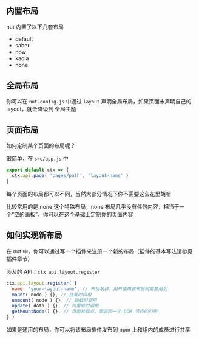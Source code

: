 ## 内置布局

nut 内置了以下几套布局

- default
- saber
- now
- kaola
- none

## 全局布局

你可以在 `nut.config.js` 中通过 `layout` 声明全局布局，如果页面未声明自己的 layout，就会降级到 全局主题

## 页面布局

如何定制某个页面的布局呢？

很简单，在 `src/app.js` 中

```js
export default ctx => {
  ctx.api.page( 'pages/path', 'layout-name' )
}
```

每个页面的布局都可以不同，当然大部分情况下你不需要这么花里胡哨

<zi-note type="Tips">
  比较常用的是 none 这个特殊布局，none 布局几乎没有任何内容，相当于一个“空的画板”，你可以在这个基础上定制你的页面内容
</zi-note>

## 如何实现新布局

在 nut 中，你可以通过写一个插件来注册一个新的布局（插件的基本写法请参见插件章节）

涉及的 API：`ctx.api.layout.register`

```js
ctx.api.layout.register( {
  name: 'your-layout-name', // 布局名称，用户使用该布局时需要用到
  mount( node ) {}, // 挂载时调用
  unmount( node ) {}, // 卸载时调用
  update( data ) {}, // 热重载时调用
  getMountNode() {}, // 页面挂载点，需返回一个 DOM 节点的引用
} )
```

如果是通用的布局，你可以将该布局插件发布到 npm 上和组内的成员进行共享
